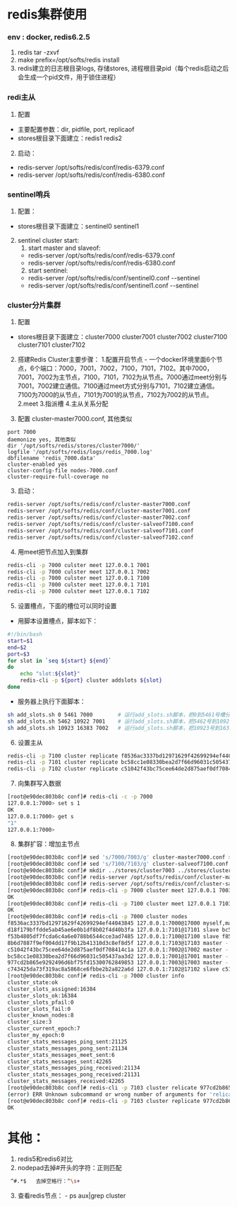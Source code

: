 # redis集群使用

### env : docker, redis6.2.5

1. redis tar -zxvf
2. make prefix=/opt/softs/redis install
3. redis建立的日志根目录logs, 存储stores, 进程根目录pid（每个redis启动之后会生成一个pid文件，用于锁住进程）

### redi主从

1. 配置
- 主要配置参数：dir, pidfile, port, replicaof
-	stores根目录下面建立：redis1 redis2



2. 启动：
- redis-server /opt/softs/redis/conf/redis-6379.conf
- redis-server /opt/softs/redis/conf/redis-6380.conf


### sentinel哨兵

1. 配置：
- stores根目录下面建立：sentinel0 sentinel1

2. sentinel cluster start:
	1. start master and slaveof:
	- redis-server /opt/softs/redis/conf/redis-6379.conf
	- redis-server /opt/softs/redis/conf/redis-6380.conf
	2. start sentinel:
	- redis-server /opt/softs/redis/conf/sentinel0.conf --sentinel
	- redis-server /opt/softs/redis/conf/sentinel1.conf --sentinel

### cluster分片集群
1. 配置
- stores根目录下面建立：cluster7000 cluster7001  cluster7002  cluster7100 cluster7101 cluster7102

2. 搭建Redis Cluster主要步骤：
	1.配置开启节点
		- 一个docker环境里面6个节点，6个端口：7000，7001，7002，7100，7101，7102。其中7000，7001，7002为主节点，7100，7101，7102为从节点。7000通过meet分别与7001，7002建立通信。7100通过meet方式分别与7101，7102建立通信。 7100为7000的从节点，7101为7001的从节点，7102为7002的从节点。
	2.meet
	3.指派槽
	4.主从关系分配

3. 配置 cluster-master7000.conf, 其他类似
~~~
port 7000
daemonize yes, 其他类似
dir '/opt/softs/redis/stores/cluster7000/'
logfile '/opt/softs/redis/logs/redis_7000.log'
dbfilename 'redis_7000.data'
cluster-enabled yes
cluster-config-file nodes-7000.conf
cluster-require-full-coverage no
~~~
3. 启动：
```sh
redis-server /opt/softs/redis/conf/cluster-master7000.conf
redis-server /opt/softs/redis/conf/cluster-master7001.conf
redis-server /opt/softs/redis/conf/cluster-master7002.conf
redis-server /opt/softs/redis/conf/cluster-salveof7100.conf
redis-server /opt/softs/redis/conf/cluster-salveof7101.conf
redis-server /opt/softs/redis/conf/cluster-salveof7102.conf
```
4. 用meet把节点加入到集群
```sh
redis-cli -p 7000 culster meet 127.0.0.1 7001
redis-cli -p 7000 culster meet 127.0.0.1 7002
redis-cli -p 7000 culster meet 127.0.0.1 7100
redis-cli -p 7000 culster meet 127.0.0.1 7101
redis-cli -p 7000 culster meet 127.0.0.1 7102
```
5. 设置槽点，下面的槽位可以同时设置
- 用脚本设置槽点，脚本如下：
```sh
#!/bin/bash
start=$1
end=$2
port=$3
for slot in `seq ${start} ${end}`
do
	echo "slot:${slot}"
	redis-cli -p ${port} cluster addslots ${slot}
done
```
- 服务器上执行下面脚本：
```sh
sh add_slots.sh 0 5461 7000        # 运行add_slots.sh脚本，把0到5461号槽分配给127.0.0.1:7000的redis server节点
sh add_slots.sh 5462 10922 7001    # 运行add_slots.sh脚本，把5462号到10922号槽分配给127.0.0.1:7001端口运行的redis server
sh add_slots.sh 10923 16383 7002   # 运行add_slots.sh脚本，把10923号到16383号槽分配给127.0.0.1:7002端口运行的redis server			
```
6. 设置主从
```sh
redis-cli -p 7100 cluster replicate f8536ac3337bd12971629f42699294ef44043845 # 7100作为7000的从节点
redis-cli -p 7101 cluster replicate bc58cc1e08330bea2d7f66d96031c505437aa3d2 # 7101作为7001的从节点
redis-cli -p 7102 cluster replicate c51042f43bc75cee64de2d875aef0df708414c1a # 7102作为7002的从节点
```
7. 向集群写入数据

```sh
[root@e90dec803b8c conf]# redis-cli -c -p 7000
127.0.0.1:7000> set s 1
OK
127.0.0.1:7000> get s
"1"
127.0.0.1:7000>
```
8. 集群扩容：增加主节点
```sh
[root@e90dec803b8c conf]# sed 's/7000/7003/g' cluster-master7000.conf > cluster-master7003.conf  #  复制节点配置
[root@e90dec803b8c conf]# sed 's/7100/7103/g' cluster-salveof7100.conf > cluster-salveof7103.conf # 复制节点配置
[root@e90dec803b8c conf]# mkdir ../stores/cluster7003 ../stores/cluster7103
[root@e90dec803b8c conf]# redis-server /opt/softs/redis/conf/cluster-master7003.conf
[root@e90dec803b8c conf]# redis-server /opt/softs/redis/conf/cluster-salveof7103.conf
[root@e90dec803b8c conf]# redis-cli -p 7000 cluster meet 127.0.0.1 7003
OK
[root@e90dec803b8c conf]# redis-cli -p 7100 cluster meet 127.0.0.1 7103
OK
[root@e90dec803b8c conf]# redis-cli -p 7000 cluster nodes
f8536ac3337bd12971629f42699294ef44043845 127.0.0.1:7000@17000 myself,master - 0 1627209427000 0 connected 0-5461
d18f179bffdde5ab45ae6e0b1df8b02f4d40b3fa 127.0.0.1:7101@17101 slave bc58cc1e08330bea2d7f66d96031c505437aa3d2 0 1627209428563 1 connected
f53b4805df7fcda6c4a6e0788b6544cce3ad7485 127.0.0.1:7100@17100 slave f8536ac3337bd12971629f42699294ef44043845 0 1627209428000 0 connected
8b6d7887f9ef004dd17f9b12b41310d3c8ef8d5f 127.0.0.1:7103@17103 master - 0 1627209426000 7 connected
c51042f43bc75cee64de2d875aef0df708414c1a 127.0.0.1:7002@17002 master - 0 1627209429590 2 connected 10923-16383
bc58cc1e08330bea2d7f66d96031c505437aa3d2 127.0.0.1:7001@17001 master - 0 1627209427000 1 connected 5462-10922
977cd2b865e9292496d6bf75fd15300762849853 127.0.0.1:7003@17003 master - 0 1627209428000 6 connected
c743425da73f319ac8a5868ce6fbbe2b2a822a6d 127.0.0.1:7102@17102 slave c51042f43bc75cee64de2d875aef0df708414c1a 0 1627209425500 2 connected
[root@e90dec803b8c conf]# redis-cli -p 7000 cluster info
cluster_state:ok
cluster_slots_assigned:16384
cluster_slots_ok:16384
cluster_slots_pfail:0
cluster_slots_fail:0
cluster_known_nodes:8
cluster_size:3
cluster_current_epoch:7
cluster_my_epoch:0
cluster_stats_messages_ping_sent:21125
cluster_stats_messages_pong_sent:21134
cluster_stats_messages_meet_sent:6
cluster_stats_messages_sent:42265
cluster_stats_messages_ping_received:21134
cluster_stats_messages_pong_received:21131
cluster_stats_messages_received:42265
[root@e90dec803b8c conf]# redis-cli -p 7103 cluster relicate 977cd2b865e9292496d6bf75fd15300762849853
(error) ERR Unknown subcommand or wrong number of arguments for 'relicate'. Try CLUSTER HELP.
[root@e90dec803b8c conf]# redis-cli -p 7103 cluster replicate 977cd2b865e9292496d6bf75fd15300762849853
OK
```


# 其他：
1. redis5和redis6对比
2. nodepad去掉#开头的字符：正则匹配
```sh
 ^#.*$   去掉空格行：^\s+
```

3. 查看redis节点： - ps aux|grep cluster
